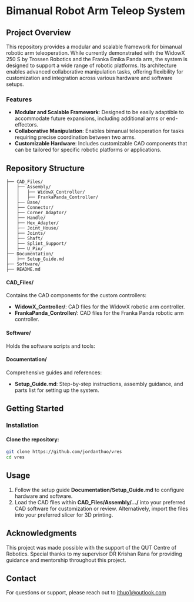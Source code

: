 # Bimanual Robot Arm Teleop System

## Project Overview

This repository provides a modular and scalable framework for bimanual robotic arm teleoperation. While currently demonstrated with the WidowX 250 S by Trossen Robotics and the Franka Emika Panda arm, the system is designed to support a wide range of robotic platforms. Its architecture enables advanced collaborative manipulation tasks, offering flexibility for customization and integration across various hardware and software setups.

### Features

- **Modular and Scalable Framework**: Designed to be easily adaptible to accommodate future expansions, including additional arms or end-effectors.
- **Collaborative Manipulation**: Enables bimanual teleoperation for tasks requiring precise coordination between two arms.
- **Customizable Hardware**: Includes customizable CAD components that can be tailored for specific robotic platforms or applications.

## Repository Structure

```plaintext
├── CAD_Files/
│   ├── Assembly/
│   │   ├── WidowX_Controller/
│   │   ├── FrankaPanda_Controller/
│   ├── Base/
│   ├── Connector/
│   ├── Corner_Adaptor/
│   ├── Handle/
│   ├── Hex_Adapter/
│   ├── Joint_House/
│   ├── Joints/
│   ├── Shaft/
│   ├── Splint_Support/
│   ├── U_Pin/
├── Documentation/
│   ├── Setup_Guide.md
├── Software/
├── README.md
```

#### CAD_Files/

Contains the CAD components for the custom controllers:

- **WidowX_Controller/**: CAD files for the WidowX robotic arm controller.
- **FrankaPanda_Controller/**: CAD files for the Franka Panda robotic arm controller.

#### Software/

Holds the software scripts and tools:

#### Documentation/

Comprehensive guides and references:

- **Setup_Guide.md**: Step-by-step instructions, assembly guidance, and parts list for setting up the system.

## Getting Started

### Installation

#### Clone the repository:

```bash
git clone https://github.com/jordanthuo/vres
cd vres
```

## Usage

1. Follow the setup guide **Documentation/Setup_Guide.md** to configure hardware and software.
2. Load the CAD files within **CAD_Files/Assembly/.../** into your preferred CAD software for customization or review. Alternatively, import the files into your preferred slicer for 3D printing.
## Acknowledgments

This project was made possible with the support of the QUT Centre of Robotics. Special thanks to my supervisor DR Krishan Rana for providing guidance and mentorship throughout this project.

## Contact

For questions or support, please reach out to jthuo1@outlook.com
